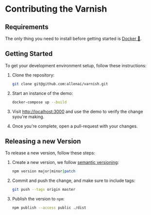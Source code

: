# Contributing the Varnish

## Requirements

The only thing you need to install before getting started is [Docker 🐳](https://www.docker.com/).

## Getting Started

To get your development environment setup, follow these instructions:

1. Clone the repository:

     ```bash
    git clone git@github.com:allenai/varnish.git
    ```

1. Start an instance of the demo:

   ```bash
   docker-compose up --build
   ```

1. Visit [http://localhost:3000](http://localhost:3000) and use the demo to
   verify the change syou're making.

1. Once you're complete, open a pull-request with your changes.

## Releasing a new Version

To release a new version, follow these steps:

1. Create a new version, we follow [semantic versioning](https://semver.org/):

   ```bash
   npm version major|minor|patch
   ```

1. Commit and push the change, and make sure to include tags:

   ```bash
   git push --tags origin master
   ```

1. Publish the version to `npm`:

   ```bash
   npm publish --access public ./dist
   ```
